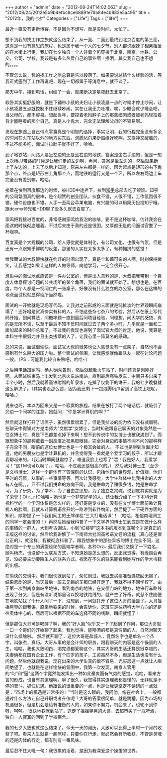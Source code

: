 +++
author = "admin"
date = "2012-08-24T14:02:06Z"
slug = "2012/08/24/2012e5b9b4efbc8ce68891e79a84e4b883e5a495"
title = "2012年，我的七夕"
Categories = ["Life"]
Tags = ["life"]
+++

最近一直没有更新博客，不是因为不想写，而是没时间，太忙了。

想不到我的找工作之旅就这么结束了，从一面、二面到最终到北京百度的第三面，这真是一段有意思的旅程，也是属于我一个人的七夕节。别人都说跟妹子相亲相爱的在大街上行走，我却在七夕独自一个人背着个包穿梭于北京、南京，地铁、公交，公司、学校，我该是有多么热爱自己的事业啊！擦泪，其实我自己也不想的。。。。

不管怎么说，我的找工作之旅总算是告以段落了。如果要说总结什么经验的话，等我正式签到了工作再说吧，现在一切都属于等消息中，就不谈了。

那天中午，接到电话，纠结了一会，就果断决定星夜赶去北京了。

软卧其实挺舒服的，就是下铺带小孩的夫妇让小孩凌晨一点的时候才停止吵闹，让小孩凌晨五点就控制不住继续吵闹，实在让我无力吐槽。唉，少睡会就少睡会吧，当父母的，都不容易。想起当年，要捏着老妈脖子上的那些细肉或者被老妈轻拍着背才能睡着的那个自己，真是人小鬼大，完全无法理解父母的不容易啊。

发现在旅途上自己带点零食真是个明智的选择，事实证明，我的行程完全没有多余的时间在火车站以外的地方买东西。泡脚凤爪果断超级好吃啊，又提神又醒脑的，不过不能多吃，面试时拉肚子就不好了，哈哈。

到了地铁站，问路人是坐左边的还是坐右边的地铁，答案是坐右手边的，但是一想上次杨JJ带路的时候是让我们走的左边啊，再问，答案是坐左边的，然后就果断上了左边的，上去了以后才知道，原来左右都是一样的，因为起点是矩形的右下角那个点，终点是矩形左上角那个点，而地铁的运行又是一个环，所以左右两边上车完全没有差别嘛，哈哈。
<!-- more -->
接着在快到百度那边的时候，被HDD中途拦下，拉到[知乎](http://www.zhihu.com/)总部去吃了顿饭。知乎的公司氛围真的很棒，是个超赞的创业团队，伙食不错，人很不错，工作氛围很不错，硬件设施也不错，人手一至两台苹果电脑，有兴趣的可以用简历投投知乎哦。跟dccmx师兄和HDD聊了没多久就去百度了。

家鸣把我接进百度的，非常感谢家鸣给我泡的咖啡，要不是这杯咖啡，估计我会在面试的时候彻底睡着。不过后来由于真的还是很困，又厚颜无耻的问面试官要了一杯咖啡。

百度真是个大规模的公司，给人感觉就是体制化，有公司文化，也很有气氛，但是还有一点跟知乎鲜明的反差，那里的人实在太多太多了，有种拥挤的感觉！

给我面试的大叔很快就在约好的时间出现了，真是个和蔼可亲的人啊，时刻保持微笑，让我感觉如果让这样的人做导师，向他学习，一定会很开心。

想象中的面试地点应该是一件办公室的，但是出人意料的是，大叔把我带到一个百度人休息探讨问题的公共场所的某个角落，我们的面试就开始了。想想也是，在百度，每个人都是一视同仁的一张桌子，好像没有什么独立的办公室，那么在这样的地点面试也就显得理所当然啦。

面试的一开始就是现场写代码，让我对之前形成的三面就是纯扯淡的世界观瞬间崩塌了！还好咱是货真价实有料的人，不怕这些杂七杂八的考验，然后从在纸上写代码开始，到问算法，问概率题一直到最后问项目经验，问理想，问大学的感悟，真的是无所不谈，以至于最后不知不觉时间就过去了两个多小时，几乎就是一面和二面加起来的时间总和了。不过我的表现也得到了面试官大叔的肯定，他说，我算是本科生中很努力并且出类拔萃的人了，让我心里一阵莫名的感动。

总的来说，面试很愉快，面试官大叔的微笑也让人感觉没有一点架子，自然也不会感到有什么巨大的压力啦。整个面试的氛围，让我感觉就像跟队友一起在讨论问题一般。（PS：可能我比较自来熟吧，哈哈~）

之后用电话跟家鸣、杨JJ匆匆告别，然后就赶赴火车站了，时间还真是刚刚好啊。从面试结束马上出发到北京火车站南站，直到最后高铁发车，中间只多出来了半个小时，然后我就着高铁附赠的矿泉水，吃掉了仅剩下的饼干，我的七夕晚餐就这么解决了。（其实也没那么苦，因为我还剩下一包泡脚凤爪留到了高铁上吃呢，哈哈。）

说来也巧，本以为回来又是一个寂寞的旅程，结果在被打了两个电话后，就吸引了旁边一个同学的注意，她就问：“你是学计算机的啊？”

然后就这样打开了话匣子，虽然很累很累了，但是我扯淡的能力依旧没有减弱啊。在聊天中得知对方是南师大“文献学”女博士，当时知道跟自己聊天的对象竟然是一位女博士时，真是下巴都差点掉下来啊！想不到传说中的女博士也被我遇到了。而跟想象中的那种戴着一副高度近视黑框眼镜，完全对身边的事情不闻不问的那种样子完全不同，眼前的这位女博士也是一个极其会扯的人。
不过也是聊到后面才知道，他的男朋友也是学计算机的，并且觉得我一看就是个爱学习的孩子，所以才跟我聊起来的。（我当时瞬间就震惊了，难道我脸上也写了“喂！我是好人，我爱学习！”这TM也可以啊？、、哈哈，不过我还是很高兴的。）
然后我对博士生（至少是文科博士）这样一个群体有了较深刻的认识，包括他们的世界观，价值观，他们平时的习惯，从事的一些事情等等。再次让我感觉，大学生群体中比我拼命的人大有人在啊。。。只不过我们拼命的方向不同，我是拼命为了赚很多钱，她是拼命学习，为了研究，为了学术，为了自由之思想，为了独立之灵魂，说到底其实就是为了荣誉！O(∩_∩)O哈哈~
她也是一个非常好学的人，还让我介绍了一下本科计算机科学的一个学习体系是怎么样的，还好哥是专业的，没有在文学博士面前丢计算机人的脸啊，我就从计算机语言开始一路讲到软件构架，然后提了一下硬件方面的知识，顺带提了一下我们网工的王牌课程“三大打电话课”！（哈哈，相信南理网工的同学一定会懂的！）再然后她给我科普了一下文学界的博士生到底是在做什么样的事情的一群人，大到考古训诂，小到“红楼梦”这本书的版本到底哪个才是真正的正版这样的讨论，然后给我讲解了一下南师大批阅高考语文卷的流程（真心还是很公正的），就这样，我被彻底科普了。跟我想象中的那些呆板的博士完全不同，这绝对是一个专业的满腹经纶的高端学者啊。各种Orz~
最后我们交换了一下姓名，她叫杨杰，也没留什么联系方式，不知道她是怎么想的，反正我觉得，有缘自会再见，没必要主动要陌生人的联系方式。祝愿在不久的将来能看到她写作的学术书籍的出版。

在愉快的交谈中，我们很快就到站了，匆忙别过，我就去买票准备连夜回无锡了，结果悲剧的是，当天最后一班去无锡的车都已经开走了，我就不得不回学校了。由于第一次到南京南站坐地铁，看到南京的地铁，在安德门站的地方，地铁行车路线出现了分叉，但是有没听说那里可以换地铁路线的，就产生了好奇，就忍不住随便在地铁站找了个行人问了一下，没想到，一问就打开了这位大哥的话匣子。大哥摇摇晃晃的跟我讲，原来地铁来的时候，会告诉你，这班车是往药科大学方向的还是往奥体中心的，然后可以根据不同的车选择不同的线路。瞬间就懂了！

但是那位大哥可是喝醉了啊，我的“好人脸”似乎又一下子起到了作用，那位大哥就一口一个哥们的开始聊了起来，我也觉得，能喝酒的都是真性情的人，自然对聊天没什么抵触啦。
然后就开聊了，这位大哥是盐城人，竟然名字也是单名一个杰字，叫张杰，真巧。大哥从事的是会计师的职务，跟我聊天的内容是这个操蛋的人生，哈哈，我也大致明白，喝完酒都爱聊这个，其实大哥的生活还算是挺幸福的，夫妻俩都在国有企业工作，有个四岁的孩子，工资虽然不多，但是生活也没有什么问题。然后他就跟我说，现在出来的大学生真的很不容易，光买房这一点就让人瞬间绝望了。也就是在这样愉快的氛围中，我第一次发现，南京人管用的“叼”和“逼”这两个字竟然能发挥出一种如此豪爽而有气势的感觉，哈哈，看来方言的形成，也自有其道理啊。聊了很久，我觉得其实道理我都是懂的，无非就是不停的奋斗，抓住机遇。他跟说的很重要的一点，也是让我更坚定不读研的一点就是：“市场上的机遇是非常多的！”当时是这么聊的，我问他，像在社会上，一般都通过什么方法让自己升职或者升值呢？大哥的答案很简单，就是跳槽，因为市场的机遇很多，但是机会是给有准备的人的，如果你不努力，机会来了，也轮不到你呀，呵呵。
很快地铁就到站了，送走了摇摇晃晃的大哥，去超市买了一瓶啤酒，独自一人寂寞的回到了学校宿舍。

我的七夕大致也就这么结束了。今天一天的阅历，大致可以比得上平时一个月的收获了吧。看来人生就是一趟旅程，只要你在行走，就必然会有所收获，不管是灵魂的还是肉体的行走，都有别有一番风味。

最后忍不住大吼一句：我很累的活着，是因为我深爱这个操蛋的世界。

